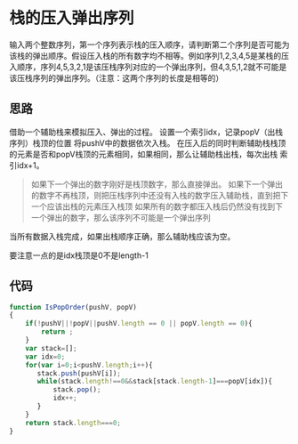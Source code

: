 # 栈的压入弹出序列

输入两个整数序列，第一个序列表示栈的压入顺序，请判断第二个序列是否可能为该栈的弹出顺序。假设压入栈的所有数字均不相等。例如序列1,2,3,4,5是某栈的压入顺序，序列4,5,3,2,1是该压栈序列对应的一个弹出序列，但4,3,5,1,2就不可能是该压栈序列的弹出序列。（注意：这两个序列的长度是相等的）

## 思路

借助一个辅助栈来模拟压入、弹出的过程。
设置一个索引idx，记录popV（出栈序列）栈顶的位置
将pushV中的数据依次入栈。
在压入后的同时判断辅助栈栈顶的元素是否和popV栈顶的元素相同，如果相同，那么让辅助栈出栈，每次出栈 索引idx+1。

> 如果下一个弹出的数字刚好是栈顶数字，那么直接弹出。
> 如果下一个弹出的数字不再栈顶，则把压栈序列中还没有入栈的数字压入辅助栈，直到把下一个应该出栈的元素压入栈顶
> 如果所有的数字都压入栈后仍然没有找到下一个弹出的数字，那么该序列不可能是一个弹出序列

当所有数据入栈完成，如果出栈顺序正确，那么辅助栈应该为空。

要注意一点的是idx栈顶是0不是length-1

## 代码

```js
function IsPopOrder(pushV, popV)
{
	if(!pushV||!popV||pushV.length == 0 || popV.length == 0){
		return ;
	}
	var stack=[];
	var idx=0;
	for(var i=0;i<pushV.length;i++){
	   stack.push(pushV[i]);
	   while(stack.length!==0&&stack[stack.length-1]===popV[idx]){
		   stack.pop();
		   idx++;
	   }
	}
	return stack.length===0;
}
```